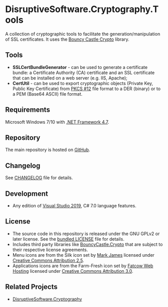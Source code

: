 # DisruptiveSoftware.Cryptography.Tools

A collection of cryptographic tools to facilitate the generation/manipulation of SSL certificates. It uses the [Bouncy Castle Crypto](https://bouncycastle.org/csharp/index.html) library.

## Tools
* __SSLCertBundleGenerator__ - can be used to generate a certificate bundle: a Certificate Authority (CA) certificate and an SSL certificate that can be installed on a web server (e.g. IIS, Apache);
* __CertUtil__ - can be used to export cryptographic objects (Private Key, Public Key Certificate) from [PKCS #12](https://en.wikipedia.org/wiki/PKCS_12) file format to a DER (binary) or to a PEM (Base64 ASCII) file format.

## Requirements

Microsoft Windows 7/10 with [.NET Framework 4.7](https://dotnet.microsoft.com/download/dotnet-framework/net47).

## Repository

The main repository is hosted on [GitHub](https://github.com/cristianst85/DisruptiveSoftware.Cryptography.Tools).

## Changelog

See [CHANGELOG](https://github.com/cristianst85/DisruptiveSoftware.Cryptography.Tools/blob/master/CHANGELOG.md) file for details.

## Development

* Any edition of [Visual Studio 2019](https://visualstudio.microsoft.com/vs/), C# 7.0 language features.

## License

* The source code in this repository is released under the GNU GPLv2 or later license. See the [bundled LICENSE](https://github.com/cristianst85/DisruptiveSoftware.Cryptography.Tools/blob/master/LICENSE) file for details.
* Includes third party libraries like [BouncyCastle.Crypto](https://www.bouncycastle.org/csharp/) that are subject to their respective license agreements.
* Menu icons are from the Silk icon set by [Mark James](http://www.famfamfam.com/lab/icons/silk/) licensed under [Creative Commons Attribution 2.5](http://creativecommons.org/licenses/by/2.5/).
* Applications icons are from the Farm-Fresh icon set by [Fatcow Web Hosting](https://www.fatcow.com/free-icons) licensed under [Creative Commons Attribution 3.0](https://creativecommons.org/licenses/by/3.0/).

## Related Projects
 
* [DisruptiveSoftware.Cryptography](https://github.com/cristianst85/DisruptiveSoftware.Cryptography)
